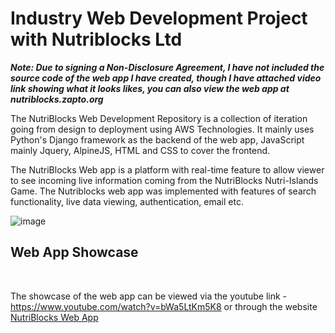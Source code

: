 # Industry Web Development Project with Nutriblocks Ltd

<b><em>Note: Due to signing a Non-Disclosure Agreement, I have not included the source code of the web app I have created, though I have attached video link showing what it looks likes, you can also view the web app at nutriblocks.zapto.org</em></b>

The NutriBlocks Web Development Repository is a collection of iteration going from design to deployment using AWS Technologies. It mainly uses Python's Django framework as the backend of the web app, JavaScript mainly Jquery, AlpineJS, HTML and CSS to cover the frontend.

The NutriBlocks Web app is a platform with real-time feature to allow viewer to see incoming live information coming from the NutriBlocks Nutri-Islands Game. The Nutriblocks web app was implemented with features of search functionality, live data viewing, authentication, email etc.


![image](https://user-images.githubusercontent.com/91410273/184342355-9192b8ed-0613-4916-9549-f76630f19483.png)


## Web App Showcase

<br/>

The showcase of the web app can be viewed via the youtube link - https://www.youtube.com/watch?v=bWa5LtKm5K8 or through the website <a href="https://nutriblocks.zapto.org/">NutriBlocks Web App</a>
